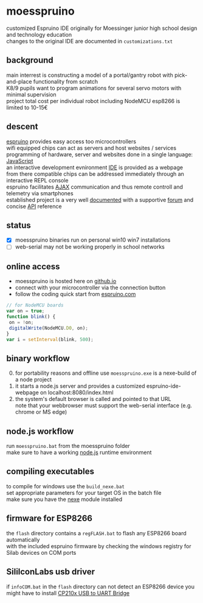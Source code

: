 # moesspruino
customized Espruino IDE originally for Moessinger junior high school design and technology education  
changes to the original IDE are documented in `customizations.txt`

background
----------
main interrest is constructing a model of a portal/gantry robot with pick-and-place functionality from scratch  
K8/9 pupils want to program animations for several servo motors with minimal supervision  
project total cost per individual robot including NodeMCU esp8266 is limited to 10-15€

descent
-------
[espruino](https://github.com/espruino) provides easy access too microcontrollers  
wifi equipped chips can act as servers and host websites / services  
programming of hardware, server and websites done in a single language: [JavaScript](https://en.wikipedia.org/wiki/JavaScript)  
an interactive development evnironment [IDE](https://www.espruino.com/ide/) is provided as a webpage  
from there compatible chips can be addressed immediately through an interactive REPL console  
espruino facilitates [AJAX](https://en.wikipedia.org/wiki/Ajax_(programming)) communication and thus remote controll and telemetry via smartphones  
established project is a very well [documented](https://www.espruino.com/)  with a supportive [forum](https://forum.espruino.com/) and concise [API](https://www.espruino.com/Reference#software) reference

status
------
- [x] moesspruino binaries run on personal win10 win7 installations
- [ ] web-serial may not be working properly in school networks

online access
-------------
- moesspruino is hosted here on [github.io](https://beweonline.github.io/moesspruino/webIDE/index.html)
- connect with your microcontroller via the connection button
- follow the coding quick start from [espruino.com](http://www.espruino.com/Quick+Start+Code)  
```javascript
// for NodeMCU boards
var on = true;
function blink() {
 on = !on;
 digitalWrite(NodeMCU.D0, on);
}
var i = setInterval(blink, 500);
```

binary workflow
---------------
0. for portability reasons and offline use `moesspruino.exe` is a nexe-build of a node project
1. it starts a node.js server and provides a customized espruino-ide-webpage on localhost:8080/index.html
2. the system's default browser is called and pointed to that URL  
   note that your webbrowser must support the web-serial interface (e.g. chrome or MS edge)

node.js workflow
----------------
run `moesspruino.bat` from the moesspruino folder  
make sure to have a working [node.js](https://nodejs.org/en/) runtime environment

compiling executables
---------------------
to compile for windows use the `build_nexe.bat`  
set appropriate parameters for your target OS in the batch file  
make sure you have the [nexe](https://github.com/nexe/nexe) module installed

firmware for ESP8266
--------------------
the `flash` directory contains a `regFLASH.bat` to flash any ESP8266 board automatically  
with the included espruino firmware by checking the windows registry for Silab devices on COM ports

SililconLabs usb driver
-----------------------
if `infoCOM.bat` in the `flash` directory can not detect an ESP8266 device you might have to install [CP210x USB to UART Bridge](https://www.silabs.com/developers/usb-to-uart-bridge-vcp-drivers?tab=downloads)
